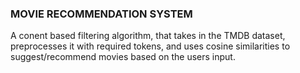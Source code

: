 ### MOVIE RECOMMENDATION SYSTEM

A conent based filtering algorithm, that takes in the TMDB dataset, preprocesses it with required tokens, and uses cosine similarities to suggest/recommend movies based on the users input.
